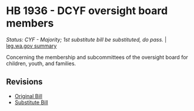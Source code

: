 # HB 1936 - DCYF oversight board members
*Status: CYF - Majority; 1st substitute bill be substituted, do pass.* | [leg.wa.gov summary](https://app.leg.wa.gov/billsummary?BillNumber=1936&Year=2021)

Concerning the membership and subcommittees of the oversight board for children, youth, and families.

## Revisions
* [Original Bill](1/)
* [Substitute Bill](S/)